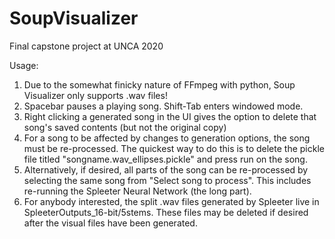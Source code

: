 # SoupVisualizer
Final capstone project at UNCA 2020

Usage:

1) Due to the somewhat finicky nature of FFmpeg with python, Soup Visualizer only supports .wav files!
2) Spacebar pauses a playing song. Shift-Tab enters windowed mode. 
3) Right clicking a generated song in the UI gives the option to delete that song's saved contents (but not the original copy)
4) For a song to be affected by changes to generation options, the song must be re-processed. The quickest way to do this is to delete the pickle file titled "songname.wav_ellipses.pickle" and press run on the song. 
5) Alternatively, if desired, all parts of the song can be re-processed by selecting the same song from "Select song to process". This includes re-running the Spleeter Neural Network (the long part). 
6) For anybody interested, the split .wav files generated by Spleeter live in SpleeterOutputs_16-bit/5stems. These files may be deleted if desired after the visual files have been generated.
